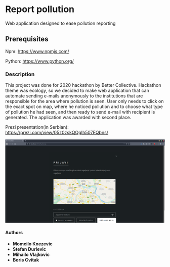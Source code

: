 # Report pollution

Web application designed to ease pollution reporting

## Prerequisites

Npm: <https://www.npmjs.com/>

Python: <https://www.python.org/>

### Description
This project was done for 2020 hackathon by Better Collective. Hackathon theme was ecology, so we decided to make web application that can automate sending 
e-mails anonymously to the institutions that are responsible for the area where pollution is seen. User only needs to click on the exact spot on map, where he noticed pollution and to choose what type of pollution he had seen, and then ready to send e-mail with recipient is generated. The application was awarded with second place.

Prezi presentation(in Serbian): https://prezi.com/view/05z0zskQOgIh507EQbns/

![demo](demo_app.png)

#### Authors
-   **Momcilo Knezevic**
-   **Stefan Durlevic**
-   **Mihailo Vlajkovic**
-   **Boris Cvitak**
